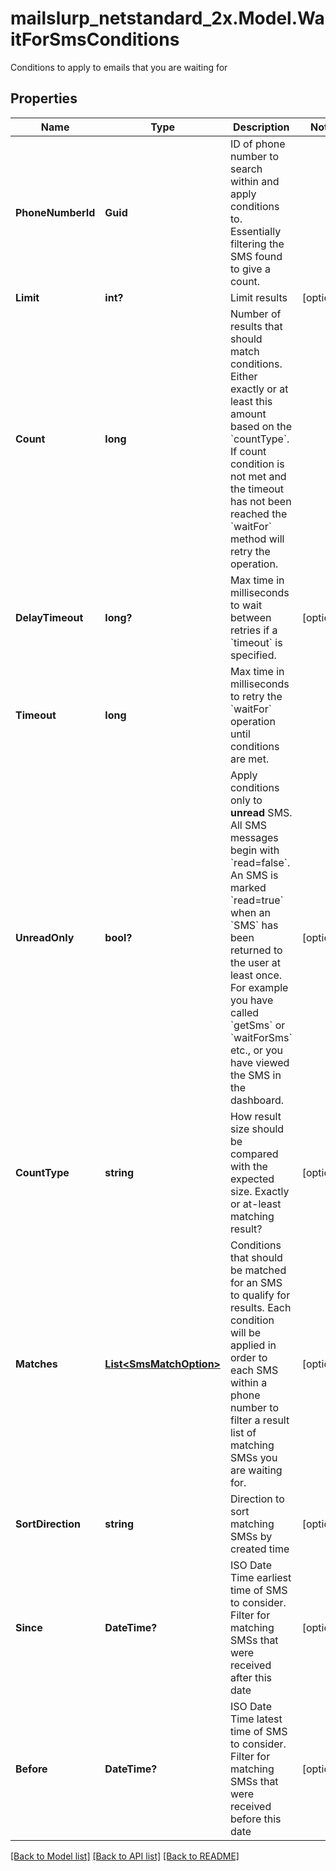 # mailslurp_netstandard_2x.Model.WaitForSmsConditions
Conditions to apply to emails that you are waiting for

## Properties

Name | Type | Description | Notes
------------ | ------------- | ------------- | -------------
**PhoneNumberId** | **Guid** | ID of phone number to search within and apply conditions to. Essentially filtering the SMS found to give a count. | 
**Limit** | **int?** | Limit results | [optional] 
**Count** | **long** | Number of results that should match conditions. Either exactly or at least this amount based on the &#x60;countType&#x60;. If count condition is not met and the timeout has not been reached the &#x60;waitFor&#x60; method will retry the operation. | 
**DelayTimeout** | **long?** | Max time in milliseconds to wait between retries if a &#x60;timeout&#x60; is specified. | [optional] 
**Timeout** | **long** | Max time in milliseconds to retry the &#x60;waitFor&#x60; operation until conditions are met. | 
**UnreadOnly** | **bool?** | Apply conditions only to **unread** SMS. All SMS messages begin with &#x60;read&#x3D;false&#x60;. An SMS is marked &#x60;read&#x3D;true&#x60; when an &#x60;SMS&#x60; has been returned to the user at least once. For example you have called &#x60;getSms&#x60; or &#x60;waitForSms&#x60; etc., or you have viewed the SMS in the dashboard. | [optional] 
**CountType** | **string** | How result size should be compared with the expected size. Exactly or at-least matching result? | [optional] 
**Matches** | [**List&lt;SmsMatchOption&gt;**](SmsMatchOption) | Conditions that should be matched for an SMS to qualify for results. Each condition will be applied in order to each SMS within a phone number to filter a result list of matching SMSs you are waiting for. | [optional] 
**SortDirection** | **string** | Direction to sort matching SMSs by created time | [optional] 
**Since** | **DateTime?** | ISO Date Time earliest time of SMS to consider. Filter for matching SMSs that were received after this date | [optional] 
**Before** | **DateTime?** | ISO Date Time latest time of SMS to consider. Filter for matching SMSs that were received before this date | [optional] 

[[Back to Model list]](../README#documentation-for-models) [[Back to API list]](../README#documentation-for-api-endpoints) [[Back to README]](../README)

